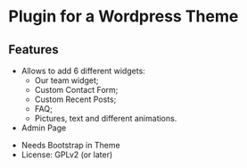 # Plugin for a Wordpress Theme
## Features
- Allows to add 6 different widgets:
  - Our team widget;
  - Custom Contact Form;
  - Custom Recent Posts;
  - FAQ;
  - Pictures, text and different animations.
- Admin Page

* Needs Bootstrap in Theme
* License: GPLv2 (or later)
